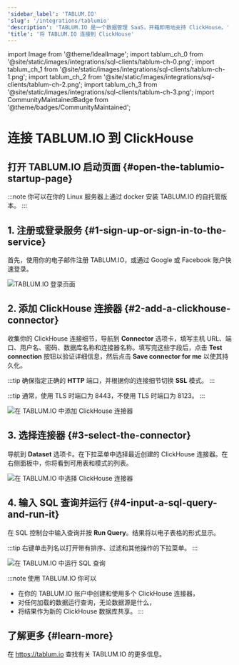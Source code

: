 ```yaml
---
'sidebar_label': 'TABLUM.IO'
'slug': '/integrations/tablumio'
'description': 'TABLUM.IO 是一个数据管理 SaaS，开箱即用地支持 ClickHouse。'
'title': '将 TABLUM.IO 连接到 ClickHouse'
---
```


import Image from '@theme/IdealImage';
import tablum_ch_0 from '@site/static/images/integrations/sql-clients/tablum-ch-0.png';
import tablum_ch_1 from '@site/static/images/integrations/sql-clients/tablum-ch-1.png';
import tablum_ch_2 from '@site/static/images/integrations/sql-clients/tablum-ch-2.png';
import tablum_ch_3 from '@site/static/images/integrations/sql-clients/tablum-ch-3.png';
import CommunityMaintainedBadge from '@theme/badges/CommunityMaintained';

# 连接 TABLUM.IO 到 ClickHouse

<CommunityMaintainedBadge/>

## 打开 TABLUM.IO 启动页面 {#open-the-tablumio-startup-page}

:::note
  你可以在你的 Linux 服务器上通过 docker 安装 TABLUM.IO 的自托管版本。
:::


## 1. 注册或登录服务 {#1-sign-up-or-sign-in-to-the-service}

  首先，使用你的电子邮件注册 TABLUM.IO，或通过 Google 或 Facebook 账户快速登录。

<Image img={tablum_ch_0} size="md" border alt="TABLUM.IO 登录页面" />

## 2. 添加 ClickHouse 连接器 {#2-add-a-clickhouse-connector}

收集你的 ClickHouse 连接细节，导航到 **Connector** 选项卡，填写主机 URL、端口、用户名、密码、数据库名称和连接器名称。填写完这些字段后，点击 **Test connection** 按钮以验证详细信息，然后点击 **Save connector for me** 以使其持久化。

:::tip
确保指定正确的 **HTTP** 端口，并根据你的连接细节切换 **SSL** 模式。
:::

:::tip
通常，使用 TLS 时端口为 8443，不使用 TLS 时端口为 8123。
:::

<Image img={tablum_ch_1} size="lg" border alt="在 TABLUM.IO 中添加 ClickHouse 连接器" />

## 3. 选择连接器 {#3-select-the-connector}

导航到 **Dataset** 选项卡。在下拉菜单中选择最近创建的 ClickHouse 连接器。在右侧面板中，你将看到可用表和模式的列表。

<Image img={tablum_ch_2} size="lg" border alt="在 TABLUM.IO 中选择 ClickHouse 连接器" />

## 4. 输入 SQL 查询并运行 {#4-input-a-sql-query-and-run-it}

在 SQL 控制台中输入查询并按 **Run Query**。结果将以电子表格的形式显示。

:::tip
右键单击列名以打开带有排序、过滤和其他操作的下拉菜单。
:::

<Image img={tablum_ch_3} size="lg" border alt="在 TABLUM.IO 中运行 SQL 查询" />

:::note
使用 TABLUM.IO 你可以
* 在你的 TABLUM.IO 账户中创建和使用多个 ClickHouse 连接器，
* 对任何加载的数据运行查询，无论数据源是什么，
* 将结果作为新的 ClickHouse 数据库共享。
:::

## 了解更多 {#learn-more}

在 https://tablum.io 查找有关 TABLUM.IO 的更多信息。
